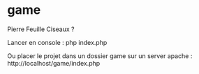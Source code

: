 # game
Pierre Feuille Ciseaux ?

Lancer en console :
php index.php

Ou placer le projet dans un dossier game sur un server apache :
http://localhost/game/index.php
